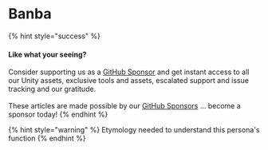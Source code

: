 # Banba

{% hint style="success" %}
#### Like what your seeing?

Consider supporting us as a [GitHub Sponsor](../../../../../../../where-to-buy/become-a-sponsor.md) and get instant access to all our Unity assets, exclusive tools and assets, escalated support and issue tracking and our gratitude.\
\
These articles are made possible by our [GitHub Sponsors](https://github.com/sponsors/heathen-engineering) ... become a sponsor today!
{% endhint %}

{% hint style="warning" %}
Etymology needed to understand this persona's function
{% endhint %}

